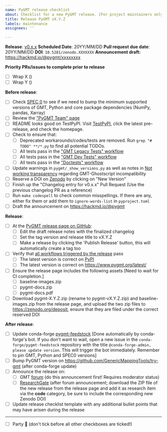 ```yaml
---
name: PyGMT release checklist
about: Checklist for a new PyGMT release. [For project maintainers only!]
title: Release PyGMT vX.Y.Z
labels: maintenance
assignees: ''

---
```


**Release**: [v0.x.x](https://github.com/GenericMappingTools/pygmt/milestones/?)
**Scheduled Date**: 20YY/MM/DD
**Pull request due date**: 20YY/MM/DD
**DOI**: `10.5281/zenodo.XXXXXXX`
**Announcement draft:** https://hackmd.io/@pygmt/xxxxxxxx

**Priority PRs/issues to complete prior to release**

- [ ] Wrap X ()
- [ ] Wrap Y ()

**Before release**:

- [ ] Check [SPEC 0](https://scientific-python.org/specs/spec-0000/) to see if we need to bump the minimum supported versions of GMT, Python and core package dependencies (NumPy, pandas, Xarray)
- [ ] Review the ["PyGMT Team" page](https://www.pygmt.org/dev/team.html)
- [ ] README looks good on TestPyPI. Visit [TestPyPI](https://test.pypi.org/project/pygmt/#history), click the latest pre-release, and check the homepage.
- [ ] Check to ensure that:
  - [ ] Deprecated workarounds/codes/tests are removed. Run `grep "# TODO" **/*.py` to find all potential TODOs.
  - [ ] All tests pass in the ["GMT Legacy Tests" workflow](https://github.com/GenericMappingTools/pygmt/actions/workflows/ci_tests_legacy.yaml)
  - [ ] All tests pass in the ["GMT Dev Tests" workflow](https://github.com/GenericMappingTools/pygmt/actions/workflows/ci_tests_dev.yaml)
  - [ ] All tests pass in the ["Doctests" workflow](https://github.com/GenericMappingTools/pygmt/actions/workflows/ci_doctests.yaml)
- [ ] Update warnings in `pygmt/_show_versions.py` as well as notes in [Not working transparency](https://www.pygmt.org/dev/install.html#not-working-transparency) regarding GMT-Ghostscript incompatibility
- [ ] Reserve a DOI on [Zenodo](https://zenodo.org) by clicking on "New Version"
- [ ] Finish up the "Changelog entry for v0.x.x" Pull Request (Use the previous changelog PR as a reference)
- [ ] Run `make codespell` to check common misspellings. If there are any, either fix them or add them to `ignore-words-list` in `pyproject.toml`
- [ ] Draft the announcement on https://hackmd.io/@pygmt

**Release**:

- [ ] At the [PyGMT release page on GitHub](https://github.com/GenericMappingTools/pygmt/releases):
  - [ ] Edit the draft release notes with the finalized changelog
  - [ ] Set the tag version and release title to vX.Y.Z
  - [ ] Make a release by clicking the 'Publish Release' button, this will automatically create a tag too
- [ ] Verify that [all workflows triggered by the release](https://github.com/GenericMappingTools/pygmt/actions?query=event%3Arelease) pass
  - [ ] The latest version is correct on [PyPI](https://pypi.org/project/pygmt/)
  - [ ] The latest version is correct on https://www.pygmt.org/latest/
- [ ] Ensure the release page includes the following assets [Need to wait for CI completion.]
  - [ ] baseline-images.zip
  - [ ] pygmt-docs.zip
  - [ ] pygmt-docs.pdf
- [ ] Download pygmt-X.Y.Z.zip (rename to pygmt-vX.Y.Z.zip) and baseline-images.zip from the release page, and upload the two zip files to https://zenodo.org/deposit, ensure that they are filed under the correct reserved DOI

**After release**:

- [ ] Update conda-forge [pygmt-feedstock](https://github.com/conda-forge/pygmt-feedstock) [Done automatically by conda-forge's bot. If you don't want to wait, open a new issue in the `conda-forge/pygmt-feedstock` repository with the title `@conda-forge-admin, please update version`. This will trigger the bot immediately. Remember to pin GMT, Python and SPEC0 versions]
- [ ] Bump PyGMT version on https://github.com/GenericMappingTools/try-gmt (after conda-forge update)
- [ ] Announce the release on:
  - [ ] GMT [forum](https://forum.generic-mapping-tools.org/c/news/) (do this announcement first! Requires moderator status)
  - [ ] [ResearchGate](https://www.researchgate.net) (after forum announcement; download the ZIP file of the new release from the release page and add it as research item via the **code** category, be sure to include the corresponding new Zenodo DOI)
- [ ] Update release checklist template with any additional bullet points that may have arisen during the release

---

- [ ] Party :tada: (don't tick before all other checkboxes are ticked!)
